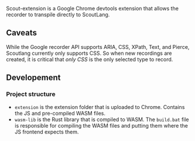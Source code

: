 Scout-extension is a Google Chrome devtools extension that allows the recorder to transpile directly to ScoutLang.

## Caveats

While the Google recorder API supports ARIA, CSS, XPath, Text, and Pierce, Scoutlang currently only supports CSS. So when new recordings are created, it is critical that *only CSS* is the only selected type to record.

## Developement

### Project structure

- `extension` is the extension folder that is uploaded to Chrome. Contains the JS and pre-compiled WASM files.
- `wasm-lib` is the Rust library that is compiled to WASM. The `build.bat` file is responsible for compiling the WASM files and putting them where the JS frontend expects them.